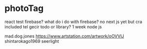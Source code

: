# photoTag

react
test
firebase?
what do i do with firebase?
no next js yet but cra included
tel gecir
todo or library?
1 week node js

mad.dog.jones
https://www.artstation.com/artwork/oOVVlJ
shintarokago1969
seerlight

